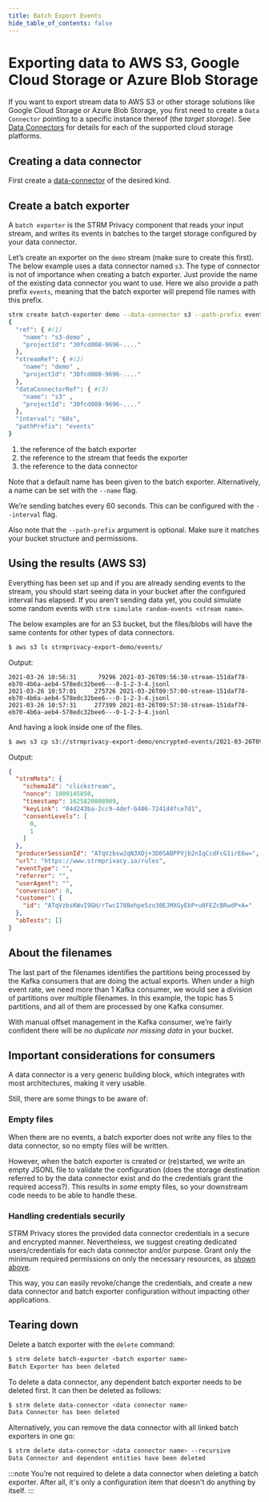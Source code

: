 ```yaml
---
title: Batch Export Events
hide_table_of_contents: false
---
```


# Exporting data to AWS S3, Google Cloud Storage or Azure Blob Storage

If you want to export stream data to AWS S3 or other storage solutions like
Google Cloud Storage or Azure Blob Storage, you first need to create a
`Data Connector` pointing to a specific instance thereof (the *target storage*).
See [Data Connectors](/03-quickstart/03-data-connectors/index.md) for details for each of the supported cloud storage platforms.


## Creating a data connector
First create a [data-connector](/03-quickstart/03-data-connectors/index.md) of the desired kind.



## Create a batch exporter

A `batch exporter` is the STRM Privacy component that reads your input
stream, and writes its events in batches to the target storage configured
by your data connector.

Let’s create an exporter on the `demo` stream (make sure to create this
first). The below example uses a data connector named `s3`. The type
of connector is not of importance when creating a batch exporter. Just
provide the name of the existing data connector you want to use. Here
we also provide a path prefix `events`, meaning that the batch exporter
will prepend file names with this prefix.

```bash
strm create batch-exporter demo --data-connector s3 --path-prefix events
{
  "ref": { #(1)
    "name": "s3-demo" ,
    "projectId": "30fcd008-9696-...."
  }, 
  "streamRef": { #(2)
    "name": "demo" ,
    "projectId": "30fcd008-9696-...."
  }, 
  "dataConnectorRef": { #(3)
    "name": "s3" ,
    "projectId": "30fcd008-9696-...."
  }, 
  "interval": "60s",
  "pathPrefix": "events"
}
```

1. the reference of the batch exporter
2. the reference to the stream that feeds the exporter
3. the reference to the data connector

Note that a default name has been given to the batch exporter. Alternatively,
a name can be set with the `--name` flag.

We’re sending batches every 60 seconds. This can be configured with the
`--interval` flag.

Also note that the `--path-prefix` argument is optional. Make sure it
matches your bucket structure and permissions.

## Using the results (AWS S3)

Everything has been set up and if you are already sending events to the stream,
you should start seeing data in your bucket after the configured interval has
elapsed. If you aren't sending data yet, you could simulate some random events
with `strm simulate random-events <stream name>`.

The below examples are for an S3 bucket, but the files/blobs will have the same
contents for other types of data connectors.

```bash
$ aws s3 ls strmprivacy-export-demo/events/
```

Output:

    2021-03-26 10:56:31      79296 2021-03-26T09:56:30-stream-151daf78-eb70-4b6a-aeb4-578edc32bee6---0-1-2-3-4.jsonl
    2021-03-26 10:57:01     275726 2021-03-26T09:57:00-stream-151daf78-eb70-4b6a-aeb4-578edc32bee6---0-1-2-3-4.jsonl
    2021-03-26 10:57:31     277399 2021-03-26T09:57:30-stream-151daf78-eb70-4b6a-aeb4-578edc32bee6---0-1-2-3-4.jsonl

And having a look inside one of the files.

```bash
$ aws s3 cp s3://strmprivacy-export-demo/encrypted-events/2021-03-26T09:56:30-stream-151daf78-eb70-4b6a-aeb4-578edc32bee6---0-1-2-3-4.jsonl - | head -1
```

Output:

```json
{
  "strmMeta": {
    "schemaId": "clickstream",
    "nonce": 1009145850,
    "timestamp": 1625820808909,
    "keyLink": "04d243ba-2cc9-4def-b406-7241d4fce7d1",
    "consentLevels": [
      0,
      1
    ]
  },
  "producerSessionId": "ATqVzbsw2qN3XDj+3D0SABPPVjb2nIqCcdFcG1irE6w=",
  "url": "https://www.strmprivacy.io/rules",
  "eventType": "",
  "referrer": "",
  "userAgent": "",
  "conversion": 0,
  "customer": {
    "id": "ATqVzbsKWvI9GH/rTwcI78Behpe5zo30EJMXGyEbP+u0FEZcBRwdP+A="
  },
  "abTests": []
}
```

## About the filenames

The last part of the filenames identifies the partitions being processed
by the Kafka consumers that are doing the actual exports. When under a
high event rate, we need more than 1 Kafka consumer, we would see a
division of partitions over multiple filenames. In this example, the
topic has 5 partitions, and all of them are processed by one Kafka
consumer.

With manual offset management in the Kafka consumer, we’re fairly
confident there will be *no duplicate nor missing data* in your bucket.

## Important considerations for consumers

A data connector is a very generic building block, which integrates with
most architectures, making it very usable.

Still, there are some things to be aware of:

### Empty files

When there are no events, a batch exporter does not write any files to
the data connector, so no empty files will be written.

However, when the batch exporter is created or (re)started, we write an
empty JSONL file to validate the configuration (does the storage destination
referred to by the data connector exist
and do the credentials grant the required access?). This results
in *some* empty files, so your downstream code needs to be able to
handle these.

### Handling credentials securily

STRM Privacy stores the provided data connector credentials in a secure and encrypted
manner. Nevertheless, we suggest creating
dedicated users/credentials for each data connector and/or purpose.
Grant only the minimum required permissions on only the necessary resources,
as [shown above](#creds).

This way, you can easily revoke/change the credentials, and create a new data connector
and batch exporter configuration without impacting other applications.

## Tearing down

Delete a batch exporter with the `delete` command:

```bash
$ strm delete batch-exporter <batch exporter name>
Batch Exporter has been deleted
```

To delete a data connector, any dependent batch exporter needs to be deleted first.
It can then be deleted as follows:

```bash
$ strm delete data-connector <data connector name>
Data Connector has been deleted
```

Alternatively, you can remove the data connector with all linked batch exporters in one go:

```bash
$ strm delete data-connector <data connector name> --recursive
Data Connector and dependent entities have been deleted
```

:::note
You’re not required to delete a data connector when deleting a batch exporter.
After all, it's only a configuration item that doesn't do anything by itself.
:::
